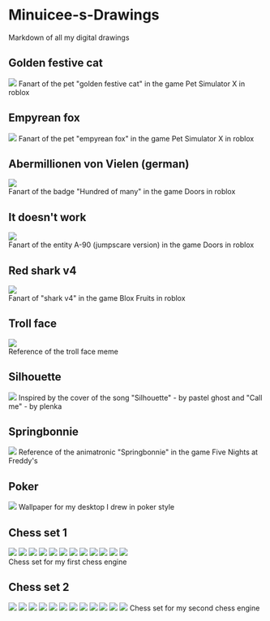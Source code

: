 # Minuicee-s-Drawings
Markdown of all my digital drawings
## Golden festive cat
![](Drawings/Goldenfestivecat.png)
Fanart of the pet "golden festive cat" in the game Pet Simulator X in roblox
## Empyrean fox
![](Drawings/Empyreanfox.png)
Fanart of the pet "empyrean fox" in the game Pet Simulator X in roblox
## Abermillionen von Vielen (german)
![](Drawings/Abermillionenvonvielen.png)
<br>
Fanart of the badge "Hundred of many" in the game Doors in roblox
## It doesn't work
![](Drawings/Itdoesntwork.png)
<br>
Fanart of the entity A-90 (jumpscare version) in the game Doors in roblox
## Red shark v4
![](Drawings/Redsharkv4.png)
<br>
Fanart of "shark v4" in the game Blox Fruits in roblox
## Troll face
![](Drawings/Troll_face.png)
<br>
Reference of the troll face meme
## Silhouette
![](Drawings/Silhouette.png)
Inspired by the cover of the song "Silhouette" - by pastel ghost and "Call me" - by plenka
## Springbonnie
![](Drawings/Springbonnie.png)
Reference of the animatronic "Springbonnie" in the game Five Nights at Freddy's
## Poker
![](Drawings/poker.png)
Wallpaper for my desktop I drew in poker style
## Chess set 1
![](Drawings/chess-set-1/pw.png)
![](Drawings/chess-set-1/pb.png)
![](Drawings/chess-set-1/rw.png)
![](Drawings/chess-set-1/rb.png)
![](Drawings/chess-set-1/bw.png)
![](Drawings/chess-set-1/bb.png)
![](Drawings/chess-set-1/nw.png)
![](Drawings/chess-set-1/nb.png)
![](Drawings/chess-set-1/qw.png)
![](Drawings/chess-set-1/qb.png)
![](Drawings/chess-set-1/kw.png)
![](Drawings/chess-set-1/kb.png)
<br>
Chess set for my first chess engine
## Chess set 2
![](Drawings/chess-set-2/pw.png)
![](Drawings/chess-set-2/pb.png)
![](Drawings/chess-set-2/rw.png)
![](Drawings/chess-set-2/rb.png)
![](Drawings/chess-set-2/bw.png)
![](Drawings/chess-set-2/bb.png)
![](Drawings/chess-set-2/nw.png)
![](Drawings/chess-set-2/nb.png)
![](Drawings/chess-set-2/qw.png)
![](Drawings/chess-set-2/qb.png)
![](Drawings/chess-set-2/kw.png)
![](Drawings/chess-set-2/kb.png)
Chess set for my second chess engine
